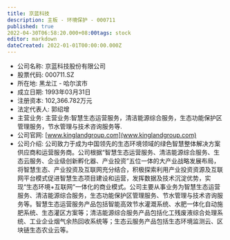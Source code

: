 ```yaml
---
title: 京蓝科技
description: 主板 - 环境保护 - 000711
published: true
2022-04-30T06:58:20.000+08:00tags: stock
editor: markdown
dateCreated: 2022-01-01T00:00:00.000Z
---
```


- 公司名称: 京蓝科技股份有限公司
- 股票代码: 000711.SZ
- 所在地: 黑龙江 - 哈尔滨市
- 成立日期: 1993年03月31日
- 注册资本: 102,366.782万元
- 法定代表人: 郭绍增
- 主营业务: 主营业务:智慧生态运营服务，清洁能源综合服务，生态功能保护区管理服务，节水管理与技术咨询服务等.
- 公司官网: [www.kinglandgroup.com](www.kinglandgroup.com)
- 公司介绍: 公司致力于成为中国领先的生态环境领域的绿色智慧整体解决方案供应商和运营服务商。公司根据“智慧生态运营服务、清洁能源综合服务、生态云服务、企业级创新孵化器、产业投资”五位一体的大产业战略发展布局，将智慧生态、产业投资及互联网充分结合，积极探索利用产业投资资源及互联网平台模式促进智慧生态项目建设和运营，发挥数据及技术沉淀优势，实现“生态环境+互联网”一体化的商业模式。公司主要从事业务为智慧生态运营服务、清洁能源综合服务，生态功能保护区管理服务、节水管理与技术咨询服务等。智慧生态运营服务产品包括智能高效节水灌溉系统、水肥一体化自动施肥系统、生态灌区方案等；清洁能源综合服务产品包括化工残废液综合处理系统、工业企业烟气余热回收系统等；生态云服务产品包括生态环境监测云、区块链生态农业云等。


